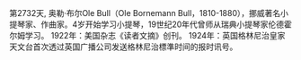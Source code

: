 第2732天, 奥勒·布尔Ole Bull（Ole Bornemann Bull，1810-1880），挪威著名小提琴家、作曲家。4岁开始学习小提琴，19世纪20年代曾师从瑞典小提琴家伦德霍尔姆学习。
1922年：美国杂志《读者文摘》创刊。
1924年：英国格林尼治皇家天文台首次透过英国广播公司发送格林尼治標準时间的报时讯号。